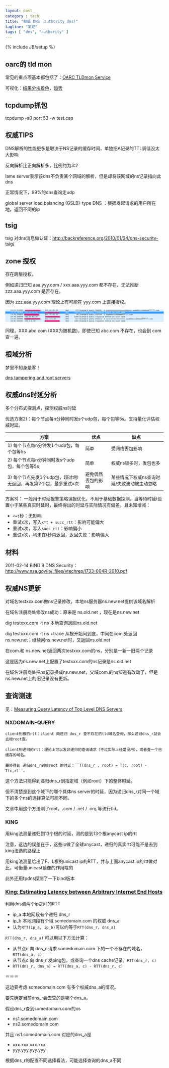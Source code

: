 ```yaml
---
layout: post
category : tech
title: "权威 DNS (authority dns)"
tagline: "笔记"
tags: [ "dns", "authority" ] 
---
```

{% include JB/setup %}

## oarc的 tld mon

常见的重点项基本都包括了：[OARC TLDmon Service](https://www.dns-oarc.net/oarc/services/tldmon)

可视化：[结果分块着色](https://tldmon.dns-oarc.net/nagios/)，[趋势](https://tldmon.dns-oarc.net/history/)

## tcpdump抓包

tcpdump -s0 port 53 -w test.cap

## 权威TIPS 

DNS解析的性能更多是取决于NS记录的缓存时间，单独把A记录的TTL调低没太大影响

反向解析比正向解析多，比例约为3:2

lame server表示该dns不负责某个网域的解析，但是却将该网域的ns记录指向此dns

正常情况下，99%的dns查询走udp

global server load balancing (GSLB)-type DNS ：根据发起请求的用户所在地，返回不同的ip

## tsig

tsig 对dns消息做认证：http://backreference.org/2010/01/24/dns-security-tsig/

## zone 授权

存在跨层授权。

例如递归已知 aaa.yyy.com / xxx.aaa.yyy.com 都不存在，无法推断 zzz.aaa.yyy.com 是否存在。

因为 zzz.aaa.yyy.com 理论上有可能在 yyy.com 上直接授权。

![dns_authority_nxdomain](/assets/posts/dns_authority_nxdomain.png)

同理，XXX.abc.com (XXX为随机数)，即使已知 abc.com 不存在，也会到 com 查一遍。

## 根域分析

梦里不知身是客！

[dns tampering and root servers](http://www.renesys.com/wp-content/uploads/2013/05/DNS-Tampering-and-Root-Servers.pdf)

## 权威dns时延分析

多个分布式探测点，探测权威ns时延

优选方案2)：每个节点每n分钟同时发s个udp包，每个包等5s。支持量化评估权威时延。

| 方案 | 优点 | 缺点 |
| ---- | ---- | ---- |
| 1) 每个节点每n分钟发1个udp包，每个包等5s | 简单 | 受网络丢包影响
| 2) 每个节点每n分钟同时发s个udp包，每个包等5s | 简单 | 权威ns较多时，发包也多
| 3) 每个节点先发1个udp包，超过t秒无返回，再发第2个包，最多重试x次 | 避免偶然丢包的影响 | 某些情况下权威ns查询时延/失败波动被主动忽略

方案3)：
一般用于时延报警策略误报优化，不用于基础数据探测。当等待时延t设置小于某些真实时延时，最终得出的时延与实际情况有偏差，且未知增减：
- ``<=t``秒：无影响
- 重试x次，写入``x*t + succ_rtt``：影响可能偏大
- 重试x次，写入``succ_rtt``：影响偏小
- 重试x次，均未在t秒内返回，返回失败：影响偏大

## 材料

2011-02-14 BIND 9 DNS Security：http://www.nsa.gov/ia/_files/vtechrep/I733-004R-2010.pdf

## 权威NS更新
对域名testxxx.com做ns记录修改，本地ns服务器ns.new.net提供该域名解析

在域名注册商处修改ns成功：原来是 ns.old.net ，现在是ns.new.net

dig testxxx.com -t ns  本地查询返回ns.old.net

dig testxxx.com -t ns +trace 从根开始问到底，中间在com.处返回ns.new.net；继续问ns.new.net时，又返回ns.old.net

在com.和 ns.new.net返回两次testxxx.com的ns，分别是一新一旧两个记录

这是因为ns.new.net上配置了testxxx.com的ns记录是ns.old.net

在域名注册商处把ns记录换成ns.new.net，父域com.的ns知道有改动了，但是ns.new.net上的旧记录没有更新。

## 查询测速

见：[Measuring Query Latency of Top Level DNS Servers](http://netsec.ccert.edu.cn/duanhx/files/2013/02/latency.pdf)

### NXDOMAIN-QUERY

    client到根的rtt：client 向递归 dns_r 查不存在的tld域名查询，那么递归dns_r就会去根root查。 

    client到递归的rtt：理论上可以发非递归的查询请求（不过实际上经常没用），或者查一个已缓存的域名。

    最终得到 递归dns_r到根root 的时延：``T(dns_r , root) = T(c, root) - T(c,r)``。


这个方法只能得到递归dns_r到指定域（例如root）下的整体时延。

但不清楚是到这个域下的哪个具体ns server的时延，因为递归dns_r对同一个域下的多个ns的选择算法可能不同。

文章中用这个方法测了root，.com / .net / .org 等流行tld。

### KING

用king法测量递归到13个根的时延，测的是到13个根anycast ip的rtt

注意，这边的误差在于，这些ip做了全球anycast，递归的真实rtt可能不是去到king法选的路径上

用king法测量给出了F、L根的unicast ip的RTT，并与上面anycast ip的rtt做对比，可衡量unicast镜像的作用啥的


此外还用fpdns探测了一下bind版本 

###  [King: Estimating Latency between Arbitrary Internet End Hosts](http://homes.cs.washington.edu/~gribble/papers/king.pdf)

利用dns测两个ip之间的RTT
- ip_a 本地网段有个递归 dns_r
- ip_b 本地网段有个域 somedomain.com 的权威 dns_a
- 认为``RTT(ip_a, ip_b)``可以约等于``RTT(dns_r, dns_a)``


``RTT(dns_r, dns_a)`` 可以用以下方法计算：
- 从节点c 向 dns_r 请求 somedomain.com 下的一个不存在的域名，``RTT(dns_a, c)``
- 从节点c 向 dns_r 发ping包，或查询一个dns cache记录，``RTT(dns_r, c)``
- ``RTT(dns_r, dns_a) = RTT(dns_a, c) - RTT(dns_r, c)``

＝＝＝

这边要考虑 somedomain.com 有多个权威dns_a的情况。

要先确定当前dns_r会去查的是哪个dns_a。

假设dns_r查到somedomain.com的ns
- ns1.somedomain.com
- ns2.somedomain.com

并且 ns1.somedomain.com 对应的dns_a是
- xxx.xxx.xxx.xxx
- yyy.yyy.yyy.yyy

根据dns_r的配置不同选择看法，可能选择查询的dns_a不同 
